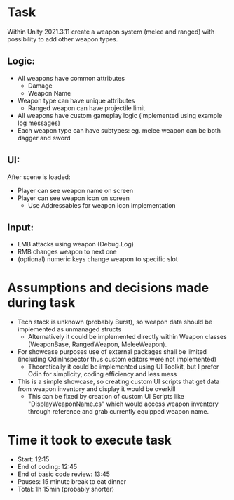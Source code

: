 # Task
Within Unity 2021.3.11 create a weapon system (melee and ranged) with possibility to add other weapon types.

## Logic:
- All weapons have common attributes
  - Damage
  - Weapon Name
- Weapon type can have unique attributes
  - Ranged weapon can have projectile limit
- All weapons have custom gameplay logic (implemented using example log messages)
- Each weapon type can have subtypes: eg. melee weapon can be both dagger and sword

## UI:
After scene is loaded:
- Player can see weapon name on screen
- Player can see weapon icon on screen
  - Use Addressables for weapon icon implementation

## Input:
- LMB attacks using weapon (Debug.Log)
- RMB changes weapon to next one
- (optional) numeric keys change weapon to specific slot

# Assumptions and decisions made during task
- Tech stack is unknown (probably Burst), so weapon data should be implemented as unmanaged structs
  - Alternatively it could be implemented directly within Weapon classes (WeaponBase, RangedWeapon, MeleeWeapon).
- For showcase purposes use of external packages shall be limited (including OdinInspector thus custom editors were not implemented)
  - Theoretically it could be implemented using UI Toolkit, but I prefer Odin for simplicity, coding efficiency and less mess
- This is a simple showcase, so creating custom UI scripts that get data from weapon inventory and display it would be overkill
  - This can be fixed by creation of custom UI Scripts like "DisplayWeaponName.cs" which would access weapon inventory through reference and grab currently equipped weapon name.
 
# Time it took to execute task
- Start: 12:15
- End of coding: 12:45
- End of basic code review: 13:45
- Pauses: 15 minute break to eat dinner
- Total: 1h 15min (probably shorter)
